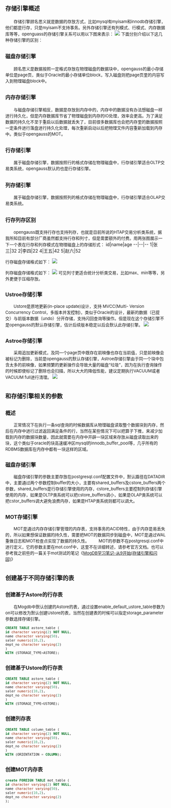 # <font size=4>存储引擎概述</font>
<font size=2>&emsp;&emsp;存储引擎顾名思义就是数据的存放方式，比如mysql有myisam和innodb存储引擎，他们都是行存，只是myisam不支持事务。另外存储引擎还有列模式、行模式、内存数据库等等，openguass的存储引擎关系可以用以下图来表示：
![](https://fileserver.developer.huaweicloud.com/FileServer/getFile/cmtybbs/4b4/9b2/97b/e97de91d5b4b49b297bcdc90b5809ed2.20221104132456.28043051289216648016857533562900:20221105020914:2400:3658AA61E7E49F7BBBC9313FA18C722E424A21B0FEDCF69FD9CA0C90DC8CF6C5.png)
下面分别介绍以下这几种存储引擎的区别：</font>
## <font size=3>磁盘存储引擎</font>
<font size=2>&emsp;&emsp;顾名思义是数据按照一定格式存放在物理磁盘的数据块中，opengauss的最小存储单位是page页，类似于Oracle的最小存储单位block，写入磁盘则把page页里的内容写入到物理磁盘block中。</font>
## <font size=3>内存存储引擎</font>
<font size=2>&emsp;&emsp;与磁盘存储引擎相反，数据是存放到内存中的，内存中的数据没有办法想磁盘一样进行持久化，但是内存数据库节省了物理磁盘到内存的IO处理，效率会更高。为了满足数据的持久化不至于重启以后数据就丢失了，目前很多数据库也会把内存里的数据按照一定条件进行落盘进行持久化处理，每次重新启动以后把物理文件内容重新加载到内存中。类似于opengauss的MOT。</font>
## <font size=3>行存储引擎</font>
<font size=2>&emsp;&emsp;属于磁盘存储引擎，数据按照行的格式存储在物理磁盘中，行存储引擎适合OLTP交易类系统，opengauss默认的也是行存储引擎。</font>
## <font size=3>列存储引擎</font>
<font size=2>&emsp;&emsp;属于磁盘存储引擎，数据按照列的格式存储在物理磁盘中，行存储引擎适合OLAP交易类系统。</font>
## <font size=3>行存列存区别</font>
<font size=2>&emsp;&emsp;opengauss既支持行存也支持列存，也就是目前所说的HTAP交易分析类系统，据我所知目前有部分厂商虽然都支持行存和列寸，但是需要额外的付费。用两张图展示一下一个表在行存和列存模式在物理磁盘上的存储形式：</font>
id|name|age
--|--|--
1|张三|32
2|李四|22
4|王五|42
5|赵六|52

<font size=2>行存磁盘存储格式如下：</font>
![](https://fileserver.developer.huaweicloud.com/FileServer/getFile/cmtybbs/4b4/9b2/97b/e97de91d5b4b49b297bcdc90b5809ed2.20221104132529.36868928272142565720973439885414:20221105020914:2400:97CD7280C51329F4F02401C741C986E7923B221FADDCFA51D312DDE949C43E26.png)

<font size=2>列存磁盘存储格式如下：</font>
![](https://fileserver.developer.huaweicloud.com/FileServer/getFile/cmtybbs/4b4/9b2/97b/e97de91d5b4b49b297bcdc90b5809ed2.20221104132543.83988437154148413332454435784234:20221105020914:2400:83D05CF7191B84F3D0AD356047A7A7543184FF5F77884D7F1D04A02842B6DDBD.png)
<font size=2>可见列寸更适合统计分析类交易，比如max、min等等，另外更便于压缩存放。
## <font size=3>Ustroe存储引擎</font>
<font size=2>&emsp;&emsp;Ustore是原地更新(in-place update)设计，支持 MVCC(Multi- Version Concurrency Control，多版本并发控制)，类似于Oracle的设计，最新的数据（已提交）与前版本数据（undo）分开存储，支持闪回查询等操作。但是现在这个存储引擎不是opengauss的默认存储引擎，估计后续版本稳定以后会默认此存储引擎。
![](https://fileserver.developer.huaweicloud.com/FileServer/getFile/cmtybbs/4b4/9b2/97b/e97de91d5b4b49b297bcdc90b5809ed2.20221104132608.06559355574627220447118702457397:20221105020914:2400:3F2EA25C8F08CE0615A997B4D70E86B8CFC776552124A19C6A522B30A4313618.png)
## <font size=3>Astroe存储引擎</font>
<font size=2>&emsp;&emsp;采用追加更新模式，及同一个page页中既存在前映像也存在当前值，只是前映像会被标记为删除，当前是opengauss的默认存储引擎，Astroe存储引擎由于同一个块中包含太多的前映像，如果频繁的更新操作会导致大量的磁盘“垃圾”，因为在执行查询操作的时候即使标记了删除也会扫描，所以大大的降低性能，建议定期执行VACUUM或者VACUUM full进行清理。
![](https://fileserver.developer.huaweicloud.com/FileServer/getFile/cmtybbs/4b4/9b2/97b/e97de91d5b4b49b297bcdc90b5809ed2.20221104132617.65399143963934781683477916064580:20221105020914:2400:4896D903DE1A19E1EA504D3E1279DCF78EF8F0EA61AEADC415983E5584DF5323.png)
# <font size=4>和存储引擎相关的参数</font>
## <font size=3>概述</font>
<font size=2>&emsp;&emsp;正常情况下在执行一条sql查询的时候数据库从物理磁盘读取整个数据块到内存，然后在内存中进行过滤返回满足条件的行，当然在某些情况下可以把算子下推，来减少加载到内存的数据块数量，因此就需要在内存中开辟一块区域来存放从磁盘读取出来的块，这个类似于oracle的块高速缓冲区mysql的innodb_buffer_pool等，几乎所有的RDBMS数据库在内存中都有一块这样的区域。</font>
## <font size=3>磁盘存储引擎</font>
<font size=2>&emsp;&emsp;磁盘存储引擎的参数主要存放在postgresql.conf配置文件中，默认路径在DATADIR中，主要通过两个参数控制buffer的大小，主要有shared_buffers及cstore_buffers两个参数，shared_buffers是行存储引擎使用的内存，cstore_buffers主要控制列存储引擎使用的内存，如果是OLTP类系统可以把cstore_buffers调小，如果是OLAP类系统可以把cstor_buffers调大避免浪费内存，如果是HTAP类系统则都可以调大。
## <font size=3>MOT存储引擎</font>
<font size=2>&emsp;&emsp;MOT是通过内存存储引擎管理的内存表，支持事务的ACID特性，由于内存是易丢失的，所以如果想保证数据的持久性，需要把MOT的数据同步到磁盘中，MOT是通过WAL重做日志和MOT检查点实现了数据的持久性。
&emsp;&emsp;MOT的参数不在postgresql.conf中进行定义，它的参数主要在mot.conf中，这里不在详细转述，请参考官方文档。也可以参考我之前些的一篇关于mot测试的笔记《[MogDB学习笔记-从9开始(存储引擎和闪回)](https://www.modb.pro/db/467296)》
# <font size=4>创建基于不同存储引擎的表</font>
## <font size=3>创建基于Astore的行存表</font>
<font size=2>&emsp;&emsp;在Mogdb中默认创建的Astore的表，通过设置enable_default_ustore_table参数为on可以修改为默认创建Ustore的表，当然在创建表的时候可以指定storage_parameter参数选择存储引擎。</font>
```sql
CREATE TABLE astore_table (
id character varying(2) NOT NULL,
name character varying(50),
saler numeric(10,2),
dept_no character varying(2)
)
WITH (STORAGE_TYPE=ASTORE);
```
## <font size=3>创建基于Ustore的行存表</font>
```sql
CREATE TABLE astore_table (
id character varying(2) NOT NULL,
name character varying(50),
saler numeric(10,2),
dept_no character varying(2)
)
WITH (STORAGE_TYPE=USTORE);
```
## <font size=3>创建列存表</font>
```sql
CREATE TABLE column_table (
id character varying(2) NOT NULL,
name character varying(50),
saler numeric(10,2),
dept_no character varying(2)
)
WITH (ORIENTATION = COLUMN);
```
## <font size=3>创建MOT内存表</font>
```sql
create FOREIGN TABLE mot_table (
id character varying(2) NOT NULL,
name character varying(50),
saler numeric(10,2),
dept_no character varying(2)
);
```